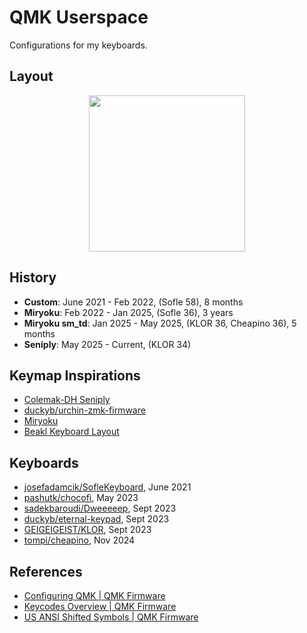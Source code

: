 # QMK Userspace

Configurations for my keyboards.

## Layout

<div align="center">
<img src='https://github.com/user-attachments/assets/10010511-dfef-47ef-9835-38c262284364' width=250px />
</div>

## History

- **Custom**: June 2021 - Feb 2022, (Sofle 58), 8 months
- **Miryoku**: Feb 2022 - Jan 2025, (Sofle 36), 3 years
- **Miryoku sm_td**: Jan 2025 - May 2025, (KLOR 36, Cheapino 36), 5 months
- **Seniply**: May 2025 - Current, (KLOR 34)

## Keymap Inspirations

- [Colemak-DH Seniply](https://stevep99.github.io/seniply/)
- [duckyb/urchin-zmk-firmware](https://github.com/duckyb/urchin-zmk-firmware)
- [Miryoku](https://github.com/manna-harbour/miryoku/tree/master/docs/reference)
- [Beakl Keyboard Layout](http://xahlee.info/kbd/beakl_layout.html)

## Keyboards

- [josefadamcik/SofleKeyboard](https://github.com/josefadamcik/SofleKeyboard), June 2021
- [pashutk/chocofi](https://github.com/pashutk/chocofi), May 2023
- [sadekbaroudi/Dweeeeep](https://github.com/sadekbaroudi/sweep36), Sept 2023
- [duckyb/eternal-keypad](https://github.com/duckyb/eternal-keypad), Sept 2023
- [GEIGEIGEIST/KLOR](https://github.com/GEIGEIGEIST/KLOR), Sept 2023
- [tompi/cheapino](https://github.com/tompi/cheapino), Nov 2024

## References

- [Configuring QMK | QMK Firmware](https://docs.qmk.fm/config_options)
- [Keycodes Overview | QMK Firmware](https://docs.qmk.fm/keycodes)
- [US ANSI Shifted Symbols | QMK Firmware](https://docs.qmk.fm/keycodes_us_ansi_shifted)

